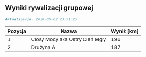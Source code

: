 ## Wyniki rywalizacji grupowej

```markdown
Aktualizacja: 2020-06-02 23:51:25
```

Pozycja | Nazwa | Wynik [km] |
------------ | -------------  | -------------
 1 |Ciosy Mocy aka Ostry Cień Mgły | 196 
 2 |Drużyna A | 187